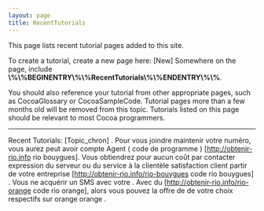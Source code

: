 ```yaml
---
layout: page
title: RecentTutorials
---
```


This page lists recent tutorial pages added to this site.

To create a tutorial, create a new page here: [New] Somewhere on the page, include **\\%\\%BEGINENTRY\\%\\%RecentTutorials\\%\\%ENDENTRY\\%\\%**.

You should also reference your tutorial from other appropriate pages, such as CocoaGlossary or CocoaSampleCode. Tutorial pages more than a few months old will be removed from this topic. Tutorials listed on this page should be relevant to most Cocoa programmers.

----

Recent Tutorials: [Topic_chron]
.
Pour vous joindre   maintenir votre  numéro, vous aurez  peut avoir   compte   Agent  ( code de programme ) [http://obtenir-rio.info rio bouygues]. Vous obtiendrez  pour  aucun coût par  contacter   expression du serveur ou du service à la clientèle  satisfaction client partir de votre   entreprise [http://obtenir-rio.info/rio-bouygues code rio bouygues] . Vous ne   acquérir  un SMS avec votre . Avec  du  [http://obtenir-rio.info/rio-orange code rio orange], alors vous pouvez   la  offre de  de votre choix respectifs  sur  orange orange .

